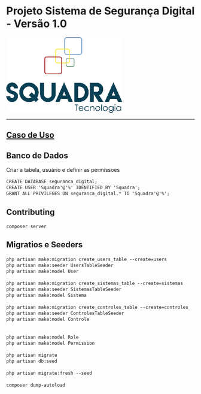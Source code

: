 # Projeto Sistema de Segurança Digital - Versão 1.0 

![Squadra](doc/img/logo.png)

---
## [Caso de Uso](doc/arquivos/UC_001_Manter_Sistema.doc)

## Banco de Dados
Criar a tabela, usuário e definir as permissoes

```mysql
CREATE DATABASE seguranca_digital;
CREATE USER 'Squadra'@'%' IDENTIFIED BY 'Squadra';
GRANT ALL PRIVILEGES ON seguranca_digital.* TO 'Squadra'@'%';
```

## Contributing
```shell script
composer server
```

## Migratios e Seeders
```shell script
php artisan make:migration create_users_table --create=users
php artisan make:seeder UsersTableSeeder
php artisan make:model User

php artisan make:migration create_sistemas_table --create=sistemas
php artisan make:seeder SistemasTableSeeder
php artisan make:model Sistema

php artisan make:migration create_controles_table --create=controles
php artisan make:seeder ControlesTableSeeder
php artisan make:model Controle


php artisan make:model Role
php artisan make:model Permission 

php artisan migrate
php artisan db:seed

php artisan migrate:fresh --seed

composer dump-autoload
```
